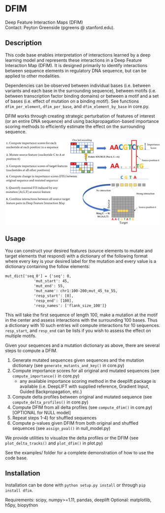 # DFIM
Deep Feature Interaction Maps (DFIM)   
Contact: Peyton Greenside (pgreens @ stanford.edu).

## Description

This code base enables interpretation of interactions learned by a deep learning model and represents these interactions in a Deep Feature Interaction Map (DFIM). It is designed primarily to identify interactions between sequence elements in regulatory DNA sequence, but can be applied to other modalities.

Dependencies can be observed between individual bases (i.e. between variants and each base in the surrounding sequence), between motifs (i.e. between transcription factor binding domains) or between a motif and a set of bases (i.e. effect of mutation on a binding motif). See functions `dfim_per_element`, `dfim_per_base`, and `dfim_element_by_base` in core.py.

DFIM works through creating strategic perturbation of features of interest (or an entire DNA sequence) and using backpropagation-based importance scoring methods to efficiently estimate the effect on the surrounding sequence.

![DFIM_Outline_Figure](/data/DFIM_description_image.png)

## Usage

You can construct your desired features (source elements to mutate and target elements that respond) with a dictionary of the following format where every key is your desired label for the mutation and every value is a dictionary containing the follow elements:
  
```
mut_dict['seq_0'] = {'seq': 0, 
		     'mut_start': 45,  
		     'mut_end': 55,  
		     'mut_name': chr1:100-200;mut_45_to_55,  
		     'resp_start': [0],  
		     'resp_end': [100],  
		     'resp_names': ['flank_size_100']} 
```
  
This will take the first sequence of length 100, make a mutation at the motif in the center and assess interactions with the surrounding 100 bases. Thus a dictionary with 10 such entries will compute interactions for 10 sequences. `resp_start`, and `resp_end` can be lists if you wish to assess the effect on multiple motifs.

Given your sequences and a mutation dictionary as above, there are several steps to compute a DFIM.

1) Generate mutated sequences given sequences and the mutation dictionary (see `generate_mutants_and_key()` in core.py)
2) Compute importance scores for all original and mutated sequences (see `compute_importance()` in core.py)
	- any available importance scoring method in the deeplift package is available (i.e. DeepLIFT with supplied reference, Gradient Input, Guided Backpropagation, etc.)
3) Compute delta profiles between original and mutated sequence (see `compute_delta_profiles()` in core.py)
4) Compute DFIM from all delta profiles (see `compute_dfim()` in core.py)  
[OPTIONAL for NULL model]
5) Repeat steps 1-4) for shuffled sequences  
6) Compute p-values given DFIM from both original and shuffled sequences (see `assign_pval()` in null_model.py) 
 
We provide utilities to visualize the delta profiles or the DFIM (see `plot_delta_tracks()` and `plot_dfim()` in plot.py)

See the examples/ folder for a complete demonstration of how to use the code base. 

## Installation

Installation can be done with `python setup.py install` or through `pip install dfim`. 

Requirements: scipy, numpy>=1.11, pandas, deeplift
Optional: matplotlib, h5py, biopython
